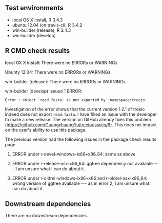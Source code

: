 ## Test environments
* local OS X install, R 3.4.3
* ubuntu 12.04 (on travis-ci), R 3.4.2
* win-builder (release), R 3.4.3
* win-builder (develop)

## R CMD check results

local OX X install: There were no ERRORs or WARNINGs

Ubunty 12.04: There were no ERRORs or WARNINGs

win-builder (release): There were no ERRORs or WARNINGs

win-builder (develop) issued 1 ERROR: 

  `Error : object 'read.fasta' is not exported by 'namespace:treeio'`
  
  Investigation of the error shows that the current version 1.2.1 of treeio
  indeed does not export `read.fasta`. I have filled an issue with the 
  developer to make a new release. The version on GitHub already fixes this
  problem (https://github.com/GuangchuangYu/treeio/issues/6). This does 
  not impact on the user's ability to use this package.
  
The previous version had the following issues in the package check results page:

1. ERROR under r-devel-windows-ix86+x86_64: same as above.

2. ERROR under r-release-osx-x86_64: ggtree dependency not available --- I am 
    unsure what I can do about it.
    
3. ERROR under  r-oldrel-windows-ix86+x86 and r-oldrel-osx-x86_64: 
    wrong version of ggtree available --- as in error 2, I am unsure what I can do about it.

## Downstream dependencies
There are no downstream dependencies.
